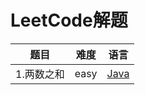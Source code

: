# LeetCode解题

|      题目      |      难度     |     语言    |
| ------------- |:-------------:|:-------------:|
|   1.两数之和  |    easy    |  [Java](https://github.com/zhangtiansimple/LeetcodeForJava/blob/master/src/com/leetcode/easy/No1_TwoSum.java) |
